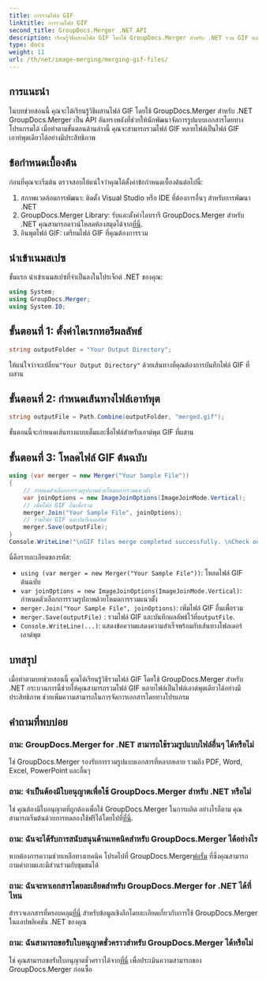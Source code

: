 ```yaml
---
title: การรวมไฟล์ GIF
linktitle: การรวมไฟล์ GIF
second_title: GroupDocs.Merger .NET API
description: เรียนรู้วิธีผสานไฟล์ GIF โดยใช้ GroupDocs.Merger สำหรับ .NET รวม GIF หลายรายการโดยทางโปรแกรมพร้อมคำแนะนำทีละขั้นตอน
type: docs
weight: 11
url: /th/net/image-merging/merging-gif-files/
---
```

## การแนะนำ
ในบทช่วยสอนนี้ คุณจะได้เรียนรู้วิธีผสานไฟล์ GIF โดยใช้ GroupDocs.Merger สำหรับ .NET GroupDocs.Merger เป็น API อันทรงพลังที่ช่วยให้นักพัฒนาจัดการรูปแบบเอกสารโดยทางโปรแกรมได้ เมื่อทำตามขั้นตอนด้านล่างนี้ คุณจะสามารถรวมไฟล์ GIF หลายไฟล์เป็นไฟล์ GIF เอาท์พุตเดียวได้อย่างมีประสิทธิภาพ
## ข้อกำหนดเบื้องต้น
ก่อนที่คุณจะเริ่มต้น ตรวจสอบให้แน่ใจว่าคุณได้ตั้งค่าข้อกำหนดเบื้องต้นต่อไปนี้:
1. สภาพแวดล้อมการพัฒนา: ติดตั้ง Visual Studio หรือ IDE ที่ต้องการอื่นๆ สำหรับการพัฒนา .NET
2.  GroupDocs.Merger Library: รับและตั้งค่าไลบรารี GroupDocs.Merger สำหรับ .NET คุณสามารถดาวน์โหลดห้องสมุดได้จาก[ที่นี่](https://releases.groupdocs.com/merger/net/).
3. อินพุตไฟล์ GIF: เตรียมไฟล์ GIF ที่คุณต้องการรวม

## นำเข้าเนมสเปซ
ขั้นแรก นำเข้าเนมสเปซที่จำเป็นลงในโปรเจ็กต์ .NET ของคุณ:
```csharp
using System; 
using GroupDocs.Merger;
using System.IO;
```
## ขั้นตอนที่ 1: ตั้งค่าไดเรกทอรีผลลัพธ์
```csharp
string outputFolder = "Your Output Directory";
```
 ให้แน่ใจว่าจะเปลี่ยน`"Your Output Directory"` ด้วยเส้นทางที่คุณต้องการบันทึกไฟล์ GIF ที่ผสาน
## ขั้นตอนที่ 2: กำหนดเส้นทางไฟล์เอาท์พุต
```csharp
string outputFile = Path.Combine(outputFolder, "merged.gif");
```
ขั้นตอนนี้จะกำหนดเส้นทางแบบเต็มและชื่อไฟล์สำหรับเอาต์พุต GIF ที่ผสาน
## ขั้นตอนที่ 3: โหลดไฟล์ GIF ต้นฉบับ
```csharp
using (var merger = new Merger("Your Sample File"))
{
    // กำหนดตัวเลือกการรวมรูปภาพด้วยโหมดการรวมแนวตั้ง
    var joinOptions = new ImageJoinOptions(ImageJoinMode.Vertical);
    // เพิ่มไฟล์ GIF อื่นเพื่อรวม
    merger.Join("Your Sample File", joinOptions);
    // รวมไฟล์ GIF และบันทึกผลลัพธ์
    merger.Save(outputFile);
}
Console.WriteLine("\nGIF files merge completed successfully. \nCheck output in {0}", outputFolder);
```
นี่คือรายละเอียดของรหัส:
- `using (var merger = new Merger("Your Sample File"))`: โหลดไฟล์ GIF ต้นฉบับ
- `var joinOptions = new ImageJoinOptions(ImageJoinMode.Vertical)`: กำหนดตัวเลือกการรวมรูปภาพด้วยโหมดการรวมแนวตั้ง
- `merger.Join("Your Sample File", joinOptions)`: เพิ่มไฟล์ GIF อื่นเพื่อรวม
- `merger.Save(outputFile)` : รวมไฟล์ GIF และบันทึกผลลัพธ์ไว้ที่`outputFile`.
- `Console.WriteLine(...)`: แสดงข้อความแสดงความสำเร็จพร้อมกับเส้นทางโฟลเดอร์เอาต์พุต

## บทสรุป
เมื่อทำตามบทช่วยสอนนี้ คุณได้เรียนรู้วิธีรวมไฟล์ GIF โดยใช้ GroupDocs.Merger สำหรับ .NET กระบวนการนี้ช่วยให้คุณสามารถรวมไฟล์ GIF หลายไฟล์เป็นไฟล์เอาต์พุตเดียวได้อย่างมีประสิทธิภาพ ช่วยเพิ่มความสามารถในการจัดการเอกสารโดยทางโปรแกรม

## คำถามที่พบบ่อย
### ถาม: GroupDocs.Merger for .NET สามารถใช้รวมรูปแบบไฟล์อื่นๆ ได้หรือไม่
ใช่ GroupDocs.Merger รองรับการรวมรูปแบบเอกสารที่หลากหลาย รวมถึง PDF, Word, Excel, PowerPoint และอื่นๆ
### ถาม: จำเป็นต้องมีใบอนุญาตเพื่อใช้ GroupDocs.Merger สำหรับ .NET หรือไม่
 ใช่ คุณต้องมีใบอนุญาตที่ถูกต้องเพื่อใช้ GroupDocs.Merger ในการผลิต อย่างไรก็ตาม คุณสามารถเริ่มต้นด้วยการทดลองใช้ฟรีได้โดยไปที่[ที่นี่](https://releases.groupdocs.com/).
### ถาม: ฉันจะได้รับการสนับสนุนด้านเทคนิคสำหรับ GroupDocs.Merger ได้อย่างไร
 หากต้องการความช่วยเหลือทางเทคนิค โปรดไปที่ GroupDocs.Merger[ฟอรั่ม](https://forum.groupdocs.com/c/merger/32) ที่ซึ่งคุณสามารถถามคำถามและมีส่วนร่วมกับชุมชนได้
### ถาม: ฉันจะหาเอกสารโดยละเอียดสำหรับ GroupDocs.Merger for .NET ได้ที่ไหน
 สำรวจเอกสารที่ครอบคลุม[ที่นี่](https://reference.groupdocs.com/merger/net/) สำหรับข้อมูลเชิงลึกโดยละเอียดเกี่ยวกับการใช้ GroupDocs.Merger ในแอปพลิเคชัน .NET ของคุณ
### ถาม: ฉันสามารถขอรับใบอนุญาตชั่วคราวสำหรับ GroupDocs.Merger ได้หรือไม่
 ใช่ คุณสามารถขอรับใบอนุญาตชั่วคราวได้จาก[ที่นี่](https://purchase.groupdocs.com/temporary-license/) เพื่อประเมินความสามารถของ GroupDocs.Merger ก่อนซื้อ